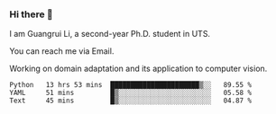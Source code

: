 ### Hi there 👋

<!--
**Solacex/Solacex** is a ✨ _special_ ✨ repository because its `README.md` (this file) appears on your GitHub profile.

Here are some ideas to get you started:

- 🔭 I’m currently working on ...
- 🌱 I’m currently learning ...
- 👯 I’m looking to collaborate on ...
- 🤔 I’m looking for help with ...
- 💬 Ask me about ...
- 📫 How to reach me: ...
- 😄 Pronouns: ...
- ⚡ Fun fact: ...
-->
I am Guangrui Li, a second-year Ph.D. student in UTS.

You can reach me via Email.

Working on domain adaptation and its application to computer vision. 
<!--START_SECTION:waka-->
```text
Python   13 hrs 53 mins  ██████████████████████▒░░   89.55 % 
YAML     51 mins         █▒░░░░░░░░░░░░░░░░░░░░░░░   05.58 % 
Text     45 mins         █▒░░░░░░░░░░░░░░░░░░░░░░░   04.87 % 
```
<!--END_SECTION:waka-->
